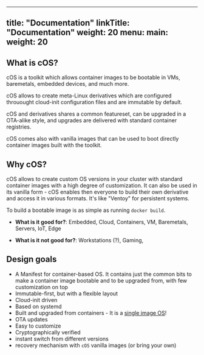 
---
title: "Documentation"
linkTitle: "Documentation"
weight: 20
menu:
  main:
    weight: 20
---

## What is cOS?

cOS is a toolkit which allows container images to be bootable in VMs, baremetals, embedded devices, and much more.

cOS allows to create meta-Linux derivatives which are configured throuought cloud-init configuration files and are immutable by default.

cOS and derivatives shares a common featureset, can be upgraded in a OTA-alike style, and upgrades are delivered with standard container registries. 

cOS comes also with vanilla images that can be used to boot directly container images built with the toolkit.

## Why cOS? 

cOS allows to create custom OS versions in your cluster with standard container images with a high degree of customization. It can also be used in its vanilla form - cOS enables then everyone to build their own derivative and access it in various formats. It's like "Ventoy" for persistent systems.

To build a bootable image is as simple as running `docker build`.

* **What is it good for?**: Embedded, Cloud, Containers, VM, Baremetals, Servers, IoT, Edge

* **What is it not good for?**: Workstations (?), Gaming, 

## Design goals

- A Manifest for container-based OS. It contains just the common bits to make a container image bootable and to be upgraded from, with few customization on top
- Immutable-first, but with a flexible layout
- Cloud-init driven
- Based on systemd
- Built and upgraded from containers - It is a [single image OS](https://quay.io/repository/costoolkit/releases-green)!
- OTA updates
- Easy to customize
- Cryptographically verified
- instant switch from different versions
- recovery mechanism with `cOS` vanilla images (or bring your own)
